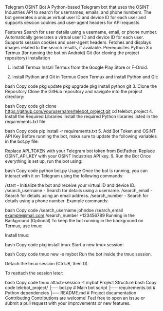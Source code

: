 Telegram OSINT Bot
A Python-based Telegram bot that uses the OSINT Industries API to search for usernames, emails, and phone numbers. The bot generates a unique virtual user ID and device ID for each user and supports session cookies and user-agent headers for API requests.

Features
Search for user details using a username, email, or phone number.
Automatically generates a virtual user ID and device ID for each user.
Supports session cookies and user-agent headers.
Fetches and displays images related to the search results, if available.
Prerequisites
Python 3.x
Termux (for running the bot on Android)
Git (for cloning the project repository)
Installation
1. Install Termux
Install Termux from the Google Play Store or F-Droid.

2. Install Python and Git in Termux
Open Termux and install Python and Git:

bash
Copy code
pkg update
pkg upgrade
pkg install python git
3. Clone the Repository
Clone the GitHub repository and navigate into the project directory:

bash
Copy code
git clone https://github.com/yourusername/telebot_project.git
cd telebot_project
4. Install the Required Libraries
Install the required Python libraries listed in the requirements.txt file:

bash
Copy code
pip install -r requirements.txt
5. Add Bot Token and OSINT API Key
Before running the bot, make sure to update the following variables in the bot.py file:

Replace API_TOKEN with your Telegram bot token from BotFather.
Replace OSINT_API_KEY with your OSINT Industries API key.
6. Run the Bot
Once everything is set up, run the bot using:

bash
Copy code
python bot.py
Usage
Once the bot is running, you can interact with it on Telegram using the following commands:

/start - Initialize the bot and receive your virtual ID and device ID.
/search_username <username> - Search for details using a username.
/search_email <email> - Search for details using an email address.
/search_number <phone number> - Search for details using a phone number.
Example commands:

bash
Copy code
/search_username johndoe
/search_email example@mail.com
/search_number +123456789
Running in the Background (Optional)
To keep the bot running in the background on Termux, use tmux:

Install tmux:

bash
Copy code
pkg install tmux
Start a new tmux session:

bash
Copy code
tmux new -s mybot
Run the bot inside the tmux session.

Detach the tmux session (Ctrl+B, then D).

To reattach the session later:

bash
Copy code
tmux attach-session -t mybot
Project Structure
bash
Copy code
telebot_project/
├── bot.py              # Main bot script
├── requirements.txt    # Python dependencies
├── README.md           # Project documentation
Contributing
Contributions are welcome! Feel free to open an issue or submit a pull request with your improvements or new features.
